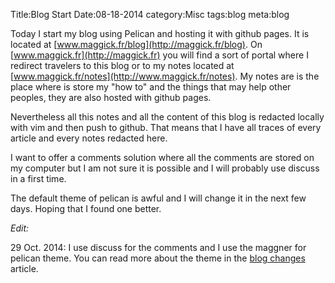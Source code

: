 Title:Blog Start
Date:08-18-2014
category:Misc
tags:blog
meta:blog

Today I start my blog using Pelican and hosting it with github pages.
It is located at [www.maggick.fr/blog](http://maggick.fr/blog).
On [www.maggick.fr](http://maggick.fr) you will find a sort
of portal where I redirect travelers to this blog or to my notes located at
[www.maggick.fr/notes](http://www.maggick.fr/notes). My notes are is
the place where is store my "how to" and the things that may help other peoples,
they are also hosted with github pages.

Nevertheless all this notes and all the content of this blog is redacted locally
with vim and then push to github. That means that I have all traces of every
article and every notes redacted here.

I want to offer a comments solution where
all the comments are stored on my computer but I am not sure it is possible and
I will probably use discuss in a first time.

The default theme of pelican is awful and I will change it in the next few days.
Hoping that I found one better.

_Edit:_

29 Oct. 2014: I use discuss for the comments and I use the maggner for pelican
theme. You can read more about the theme in the
[blog changes](http://www.maggick.fr/blog/2014/10/27/blog-changes.html)
article.

